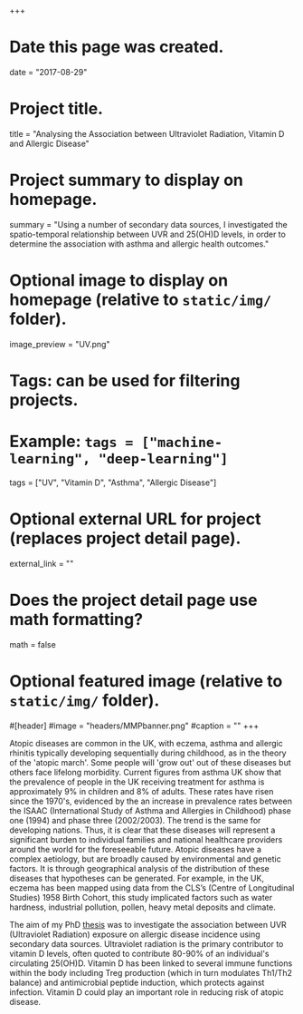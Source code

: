+++
# Date this page was created.
date = "2017-08-29"
  
# Project title.
title = "Analysing the Association between Ultraviolet Radiation, Vitamin D and Allergic Disease"
  
# Project summary to display on homepage.
summary = "Using a number of secondary data sources, I investigated the spatio-temporal relationship between UVR and 25(OH)D levels, in order to determine the association with asthma and allergic health outcomes."
  
# Optional image to display on homepage (relative to `static/img/` folder).
image_preview = "UV.png"
  
# Tags: can be used for filtering projects.
# Example: `tags = ["machine-learning", "deep-learning"]`
tags = ["UV", "Vitamin D", "Asthma", "Allergic Disease"]
  
# Optional external URL for project (replaces project detail page).
external_link = ""
  
# Does the project detail page use math formatting?
math = false
  
# Optional featured image (relative to `static/img/` folder).
#[header]
#image = "headers/MMPbanner.png"
#caption = ""
+++

Atopic diseases are common in the UK, with eczema, asthma and allergic rhinitis typically developing sequentially during childhood, as in the theory of the 'atopic march'. Some people will 'grow out' out of these diseases but others face lifelong morbidity. Current figures from asthma UK show that the prevalence of people in the UK receiving treatment for asthma is approximately 9% in children and 8% of adults. These rates have risen since the 1970's, evidenced by the an increase in prevalence rates between the ISAAC (International Study of Asthma and Allergies in Childhood) phase one (1994) and phase three (2002/2003). The trend is the same for developing nations. Thus, it is clear that these diseases will represent a significant burden to individual families and national healthcare providers around the world for the foreseeable future. Atopic diseases have a complex aetiology, but are broadly caused by environmental and genetic factors. It is through geographical analysis of the distribution of these diseases that hypotheses can be generated. For example, in the UK, eczema has been mapped using data from the CLS’s (Centre of Longitudinal Studies) 1958 Birth Cohort, this study implicated factors such as water hardness, industrial pollution, pollen, heavy metal deposits and climate. 

The aim of my PhD [thesis](https://drive.google.com/drive/folders/1Cy1xxwsGX7nN6rMeIvkDkj2CCbbsVYIj?usp=sharing) was to investigate the association between UVR (Ultraviolet Radiation) exposure on allergic disease incidence using secondary data sources. Ultraviolet radiation is the primary contributor to vitamin D levels, often quoted to contribute 80-90% of an individual's circulating 25(OH)D. Vitamin D has been linked to several immune functions within the body including Treg production (which in turn modulates Th1/Th2 balance) and antimicrobial peptide induction, which protects against infection. Vitamin D could play an important role in reducing risk of atopic disease.
